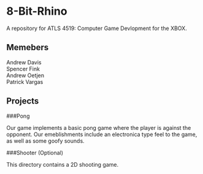 8-Bit-Rhino
===========

A repository for ATLS 4519: Computer Game Devlopment for the XBOX.

Memebers
---------
Andrew Davis  
Spencer Fink  
Andrew Oetjen  
Patrick Vargas

Projects
--------
###Pong  

Our game implements a basic pong game where the player is against the opponent. Our emeblishments include an electronica type feel to the game, as well as some goofy sounds.

###Shooter (Optional)

This directory contains a 2D shooting game.
